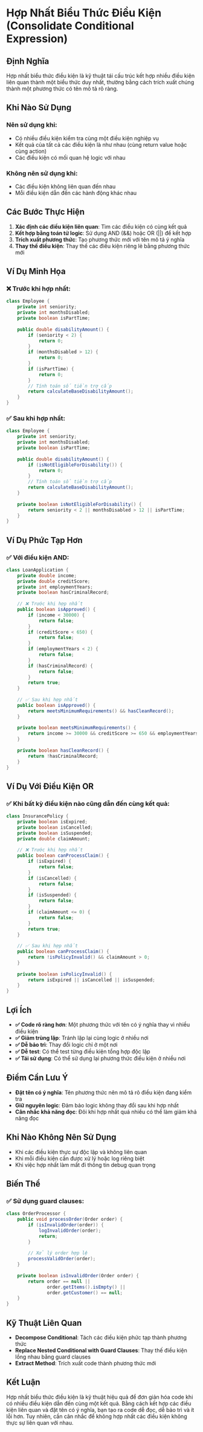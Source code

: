 # **Hợp Nhất Biểu Thức Điều Kiện (Consolidate Conditional Expression)**

## **Định Nghĩa**
Hợp nhất biểu thức điều kiện là kỹ thuật tái cấu trúc kết hợp nhiều điều kiện liên quan thành một biểu thức duy nhất, thường bằng cách trích xuất chúng thành một phương thức có tên mô tả rõ ràng.

## **Khi Nào Sử Dụng**

### **Nên sử dụng khi:**
- Có nhiều điều kiện kiểm tra cùng một điều kiện nghiệp vụ
- Kết quả của tất cả các điều kiện là như nhau (cùng return value hoặc cùng action)
- Các điều kiện có mối quan hệ logic với nhau

### **Không nên sử dụng khi:**
- Các điều kiện không liên quan đến nhau
- Mỗi điều kiện dẫn đến các hành động khác nhau

## **Các Bước Thực Hiện**

1. **Xác định các điều kiện liên quan**: Tìm các điều kiện có cùng kết quả
2. **Kết hợp bằng toán tử logic**: Sử dụng AND (&&) hoặc OR (||) để kết hợp
3. **Trích xuất phương thức**: Tạo phương thức mới với tên mô tả ý nghĩa
4. **Thay thế điều kiện**: Thay thế các điều kiện riêng lẻ bằng phương thức mới

## **Ví Dụ Minh Họa**

### **❌ Trước khi hợp nhất:**
```java
class Employee {
    private int seniority;
    private int monthsDisabled;
    private boolean isPartTime;
    
    public double disabilityAmount() {
        if (seniority < 2) {
            return 0;
        }
        if (monthsDisabled > 12) {
            return 0;
        }
        if (isPartTime) {
            return 0;
        }
        // Tính toán số tiền trợ cấp
        return calculateBaseDisabilityAmount();
    }
}
```

### **✅ Sau khi hợp nhất:**
```java
class Employee {
    private int seniority;
    private int monthsDisabled;
    private boolean isPartTime;
    
    public double disabilityAmount() {
        if (isNotEligibleForDisability()) {
            return 0;
        }
        // Tính toán số tiền trợ cấp
        return calculateBaseDisabilityAmount();
    }
    
    private boolean isNotEligibleForDisability() {
        return seniority < 2 || monthsDisabled > 12 || isPartTime;
    }
}
```

## **Ví Dụ Phức Tạp Hơn**

### **✅ Với điều kiện AND:**
```java
class LoanApplication {
    private double income;
    private double creditScore;
    private int employmentYears;
    private boolean hasCriminalRecord;
    
    // ❌ Trước khi hợp nhất
    public boolean isApproved() {
        if (income < 30000) {
            return false;
        }
        if (creditScore < 650) {
            return false;
        }
        if (employmentYears < 2) {
            return false;
        }
        if (hasCriminalRecord) {
            return false;
        }
        return true;
    }
    
    // ✅ Sau khi hợp nhất
    public boolean isApproved() {
        return meetsMinimumRequirements() && hasCleanRecord();
    }
    
    private boolean meetsMinimumRequirements() {
        return income >= 30000 && creditScore >= 650 && employmentYears >= 2;
    }
    
    private boolean hasCleanRecord() {
        return !hasCriminalRecord;
    }
}
```

## **Ví Dụ Với Điều Kiện OR**

### **✅ Khi bất kỳ điều kiện nào cũng dẫn đến cùng kết quả:**
```java
class InsurancePolicy {
    private boolean isExpired;
    private boolean isCancelled;
    private boolean isSuspended;
    private double claimAmount;
    
    // ❌ Trước khi hợp nhất
    public boolean canProcessClaim() {
        if (isExpired) {
            return false;
        }
        if (isCancelled) {
            return false;
        }
        if (isSuspended) {
            return false;
        }
        if (claimAmount <= 0) {
            return false;
        }
        return true;
    }
    
    // ✅ Sau khi hợp nhất
    public boolean canProcessClaim() {
        return !isPolicyInvalid() && claimAmount > 0;
    }
    
    private boolean isPolicyInvalid() {
        return isExpired || isCancelled || isSuspended;
    }
}
```

## **Lợi Ích**

- **✅ Code rõ ràng hơn**: Một phương thức với tên có ý nghĩa thay vì nhiều điều kiện
- **✅ Giảm trùng lặp**: Tránh lặp lại cùng logic ở nhiều nơi
- **✅ Dễ bảo trì**: Thay đổi logic chỉ ở một nơi
- **✅ Dễ test**: Có thể test từng điều kiện tổng hợp độc lập
- **✅ Tái sử dụng**: Có thể sử dụng lại phương thức điều kiện ở nhiều nơi

## **Điểm Cần Lưu Ý**

- **Đặt tên có ý nghĩa**: Tên phương thức nên mô tả rõ điều kiện đang kiểm tra
- **Giữ nguyên logic**: Đảm bảo logic không thay đổi sau khi hợp nhất
- **Cân nhắc khả năng đọc**: Đôi khi hợp nhất quá nhiều có thể làm giảm khả năng đọc

## **Khi Nào Không Nên Sử Dụng**

- Khi các điều kiện thực sự độc lập và không liên quan
- Khi mỗi điều kiện cần được xử lý hoặc log riêng biệt
- Khi việc hợp nhất làm mất đi thông tin debug quan trọng

## **Biến Thể**

### **✅ Sử dụng guard clauses:**
```java
class OrderProcessor {
    public void processOrder(Order order) {
        if (isInvalidOrder(order)) {
            logInvalidOrder(order);
            return;
        }
        
        // Xử lý order hợp lệ
        processValidOrder(order);
    }
    
    private boolean isInvalidOrder(Order order) {
        return order == null || 
               order.getItems().isEmpty() || 
               order.getCustomer() == null;
    }
}
```

## **Kỹ Thuật Liên Quan**

- **Decompose Conditional**: Tách các điều kiện phức tạp thành phương thức
- **Replace Nested Conditional with Guard Clauses**: Thay thế điều kiện lồng nhau bằng guard clauses
- **Extract Method**: Trích xuất code thành phương thức mới

## **Kết Luận**

Hợp nhất biểu thức điều kiện là kỹ thuật hiệu quả để đơn giản hóa code khi có nhiều điều kiện dẫn đến cùng một kết quả. Bằng cách kết hợp các điều kiện liên quan và đặt tên có ý nghĩa, bạn tạo ra code dễ đọc, dễ bảo trì và ít lỗi hơn. Tuy nhiên, cần cân nhắc để không hợp nhất các điều kiện không thực sự liên quan với nhau.